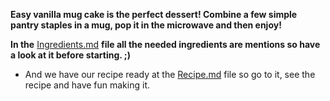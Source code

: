 **Easy vanilla mug cake is the perfect dessert! Combine a few simple pantry staples in a mug, pop it in the microwave and then enjoy!**

**In the** [Ingredients.md](ingredients.md) **file all the needed ingredients are mentions so have a look at it before starting. ;)**

* And we have our recipe ready at the [Recipe.md](Recipe.md) file so go to it, see the recipe and have fun making it.
